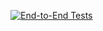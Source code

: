[![End-to-End Tests](https://github.com/jegaro10-dgo/Cypress-ecommerce/actions/workflows/cypress.yml/badge.svg)](https://github.com/jegaro10-dgo/Cypress-ecommerce/actions/workflows/cypress.yml)
